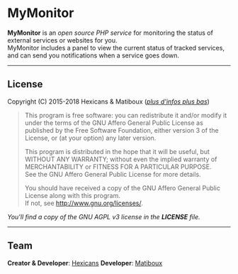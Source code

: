 # MyMonitor

**MyMonitor** is an *open source PHP service* for monitoring the status of external services or websites for you.  
MyMonitor includes a panel to view the current status of tracked services, and can send you notifications when a service goes down.

---

## License

Copyright (C) 2015-2018 Hexicans & Matiboux ([*plus d'infos plus bas*](#team))
> This program is free software: you can redistribute it and/or modify it under the terms of the GNU Affero General Public License as published by the Free Software Foundation, either version 3 of the License, or (at your option) any later version.  
> 
> This program is distributed in the hope that it will be useful, but WITHOUT ANY WARRANTY; without even the implied warranty of MERCHANTABILITY or FITNESS FOR A PARTICULAR PURPOSE.  
> See the GNU Affero General Public License for more details.
> 
> You should have received a copy of the GNU Affero General Public License along with this program.  
> If not, see <http://www.gnu.org/licenses/>.

*You'll find a copy of the GNU AGPL v3 license in the **LICENSE** file.*

---

## Team

**Creator & Developer**: [Hexicans](https://github.com/hexicans)
**Developer**: [Matiboux](https://github.com/matiboux)